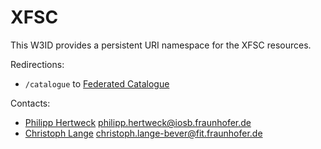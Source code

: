 XFSC
=========================

This W3ID provides a persistent URI namespace for the XFSC resources.

Redirections:
* `/catalogue` to [Federated Catalogue](https://gitlab.com/gaia-x/data-infrastructure-federation-services/cat/)

Contacts:
* [Philipp Hertweck](https://github.com/phertweck/) <philipp.hertweck@iosb.fraunhofer.de>
* [Christoph Lange](https://gitlab.com/langec) <christoph.lange-bever@fit.fraunhofer.de>
